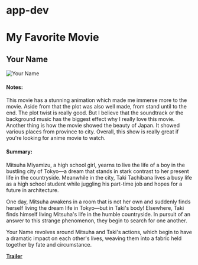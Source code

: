# app-dev
# My Favorite Movie
## Your Name
![Your Name](https://cdn.myanimelist.net/images/anime/5/87048l.jpg)

#### Notes: 
This movie has a stunning animation which made me immerse more to the movie. Aside from that the plot was also well made, from stand until to the end. The plot twist is really good. But I believe that the soundtrack or the background music has the biggest effect why I really love this movie. Another thing is how the movie showed the beauty of Japan. It showed various places from province to city. Overall, this show is really great if you're looking for anime movie to watch.

#### Summary:
Mitsuha Miyamizu, a high school girl, yearns to live the life of a boy in the bustling city of Tokyo—a dream that stands in stark contrast to her present life in the countryside. Meanwhile in the city, Taki Tachibana lives a busy life as a high school student while juggling his part-time job and hopes for a future in architecture.

One day, Mitsuha awakens in a room that is not her own and suddenly finds herself living the dream life in Tokyo—but in Taki's body! Elsewhere, Taki finds himself living Mitsuha's life in the humble countryside. In pursuit of an answer to this strange phenomenon, they begin to search for one another.

Your Name revolves around Mitsuha and Taki's actions, which begin to have a dramatic impact on each other's lives, weaving them into a fabric held together by fate and circumstance.

**[Trailer](https://www.youtube.com/watch?v=xU47nhruN-Q)**
